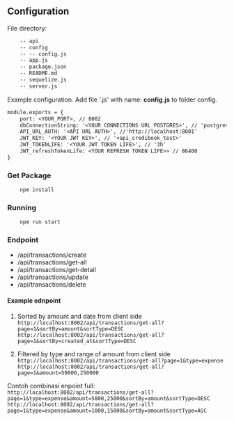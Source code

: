 ## Configuration
File directory:

```diff
    -- api
    -- config
    -- -- config.js
    -- app.js
    -- package.json
    -- README.md
    -- sequelize.js
    -- server.js
```

Example configuration. Add file '.js' with name: **config.js** to folder config.
```diff
module.exports = {
	port: <YOUR_PORT>, // 8002
	dbConnectionString: '<YOUR CONNECTIONS URL POSTGRES>', // 'postgres://postgres:postgres@127.0.0.1:5432/credibook'
    API_URL_AUTH: '<API URL AUTH>', //'http://localhost:8001'
	JWT_KEY: '<YOUR JWT KEY>', // '<api_credibook_test>'
	JWT_TOKENLIFE: '<YOUR JWT TOKEN LIFE>', // '3h'
	JWT_refreshTokenLife: <YOUR REFRESH TOKEN LIFE>> // 86400
}
```

### Get Package
```diff
    npm install
```

### Running
```diff
    npm run start
```

### Endpoint
* /api/transactions/create
* /api/transactions/get-all
* /api/transactions/get-detail
* /api/transactions/update
* /api/transactions/delete

#### Example ednpoint
1. Sorted by amount and date from client side
`http://localhost:8002/api/transactions/get-all?page=1&sortBy=amount&sortType=DESC`
`http://localhost:8002/api/transactions/get-all?page=1&sortBy=created_at&sortType=DESC`

2. Filtered by type and range of amount from client side
`http://localhost:8002/api/transactions/get-all?page=1&type=expense`
`http://localhost:8002/api/transactions/get-all?page=1&amount=50000,250000`

Contoh combinasi enpoint full:
`http://localhost:8002/api/transactions/get-all?page=1&type=expense&amount=5000,25000&sortBy=amount&sortType=DESC`
`http://localhost:8002/api/transactions/get-all?page=1&type=expense&amount=1000,15000&sortBy=amount&sortType=ASC`
